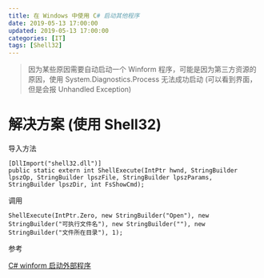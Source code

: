 ```yaml
---
title: 在 Windows 中使用 C# 启动其他程序
date: 2019-05-13 17:00:00
updated: 2019-05-13 17:00:00
categories: [IT]
tags: [Shell32]
---
```


> 因为某些原因需要自动启动一个 Winform 程序，可能是因为第三方资源的原因，使用 System.Diagnostics.Process 无法成功启动 (可以看到界面，但是会报  Unhandled Exception)

# 解决方案 (使用 Shell32)

导入方法

```
[DllImport("shell32.dll")]
public static extern int ShellExecute(IntPtr hwnd, StringBuilder lpszOp, StringBuilder lpszFile, StringBuilder lpszParams, StringBuilder lpszDir, int FsShowCmd);
```

调用

```
ShellExecute(IntPtr.Zero, new StringBuilder("Open"), new StringBuilder("可执行文件名"), new StringBuilder(""), new StringBuilder("文件所在目录"), 1);
```

参考

[C# winform 启动外部程序](http://www.cnblogs.com/zhujiantao/p/6694446.html)


